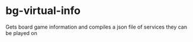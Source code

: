 # bg-virtual-info
Gets board game information and compiles a json file of services they can be played on
